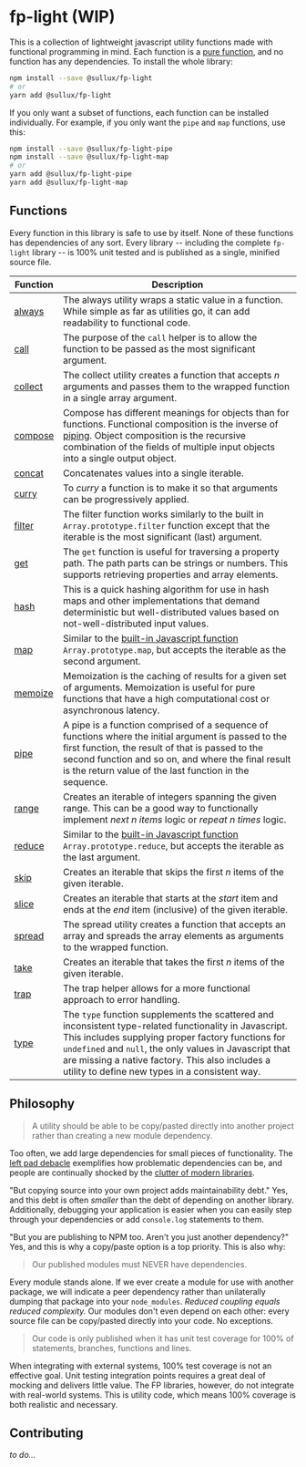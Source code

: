 # fp-light (WIP)

This is a collection of lightweight javascript utility functions made with functional programming in mind. Each function is a [pure function](https://en.wikipedia.org/wiki/Pure_function), and no function has any dependencies. To install the whole library:

```bash
npm install --save @sullux/fp-light
# or
yarn add @sullux/fp-light
```

If you only want a subset of functions, each function can be installed individually. For example, if you only want the `pipe` and `map` functions, use this:

```bash
npm install --save @sullux/fp-light-pipe
npm install --save @sullux/fp-light-map
# or
yarn add @sullux/fp-light-pipe
yarn add @sullux/fp-light-map
```

## Functions

Every function in this library is safe to use by itself. None of these functions has dependencies of any sort. Every library -- including the complete `fp-light` library -- is 100% unit tested and is published as a single, minified source file.

| Function | Description |
| -------- | ----------- |
| [always](https://github.com/Sullux/fp-light/tree/master/lib/always) | The always utility wraps a static value in a function. While simple as far as utilities go, it can add readability to functional code. |
| [call](https://github.com/Sullux/fp-light/tree/master/lib/call) | The purpose of the `call` helper is to allow the function to be passed as the most significant argument. |
| [collect](https://github.com/Sullux/fp-light/tree/master/lib/collect) | The collect utility creates a function that accepts _n_ arguments and passes them to the wrapped function in a single array argument. |
| [compose](https://github.com/Sullux/fp-light/tree/master/lib/compose) | Compose has different meanings for objects than for functions. Functional composition is the inverse of [piping](../pipe/README.md). Object composition is the recursive combination of the fields of multiple input objects into a single output object. |
| [concat](https://github.com/Sullux/fp-light/tree/master/lib/concat) | Concatenates values into a single iterable. |
| [curry](https://github.com/Sullux/fp-light/tree/master/lib/curry) | To _curry_ a function is to make it so that arguments can be progressively applied. |
| [filter](https://github.com/Sullux/fp-light/tree/master/lib/filter) | The filter function works similarly to the built in `Array.prototype.filter` function except that the iterable is the most significant (last) argument. |
| [get](https://github.com/Sullux/fp-light/tree/master/lib/get) | The `get` function is useful for traversing a property path. The path parts can be strings or numbers. This supports retrieving properties and array elements. |
| [hash](https://github.com/Sullux/fp-light/tree/master/lib/hash) | This is a quick hashing algorithm for use in hash maps and other implementations that demand deterministic but well-distributed values based on not-well-distributed input values. |
| [map](https://github.com/Sullux/fp-light/tree/master/lib/map) | Similar to the [built-in Javascript function](https://developer.mozilla.org/en-US/docs/Web/JavaScript/Reference/Global_Objects/Array/map) `Array.prototype.map`, but accepts the iterable as the second argument. |
| [memoize](https://github.com/Sullux/fp-light/tree/master/lib/memoize) | Memoization is the caching of results for a given set of arguments. Memoization is useful for pure functions that have a high computational cost or asynchronous latency. |
| [pipe](https://github.com/Sullux/fp-light/tree/master/lib/pipe) | A pipe is a function comprised of a sequence of functions where the initial argument is passed to the first function, the result of that is passed to the second function and so on, and where the final result is the return value of the last function in the sequence. |
| [range](https://github.com/Sullux/fp-light/tree/master/lib/range) | Creates an iterable of integers spanning the given range. This can be a good way to functionally implement _next n items_ logic or _repeat n times_ logic. |
| [reduce](https://github.com/Sullux/fp-light/tree/master/lib/reduce) | Similar to the [built-in Javascript function](https://developer.mozilla.org/en-US/docs/Web/JavaScript/Reference/Global_Objects/Array/reduce) `Array.prototype.reduce`, but accepts the iterable as the last argument. |
| [skip](https://github.com/Sullux/fp-light/tree/master/lib/skip) | Creates an iterable that skips the first _n_ items of the given iterable. |
| [slice](https://github.com/Sullux/fp-light/tree/master/lib/slice) | Creates an iterable that starts at the _start_ item and ends at the _end_ item (inclusive) of the given iterable. |
| [spread](https://github.com/Sullux/fp-light/tree/master/lib/spread) | The spread utility creates a function that accepts an array and spreads the array elements as arguments to the wrapped function. |
| [take](https://github.com/Sullux/fp-light/tree/master/lib/take) | Creates an iterable that takes the first _n_ items of the given iterable. |
| [trap](https://github.com/Sullux/fp-light/tree/master/lib/trap) | The trap helper allows for a more functional approach to error handling. |
| [type](https://github.com/Sullux/fp-light/tree/master/lib/type) | The `type` function supplements the scattered and inconsistent type-related functionality in Javascript. This includes supplying proper factory functions for `undefined` and `null`, the only values in Javascript that are missing a native factory. This also includes a utility to define new types in a consistent way. |

## Philosophy

> A utility should be able to be copy/pasted directly into another project rather than creating a new module dependency.

Too often, we add large dependencies for small pieces of functionality. The [left pad debacle](https://www.theregister.co.uk/2016/03/23/npm_left_pad_chaos/) exemplifies how problematic dependencies can be, and people are continually shocked by the [clutter of modern libraries](https://medium.com/s/silicon-satire/i-peeked-into-my-node-modules-directory-and-you-wont-believe-what-happened-next-b89f63d21558).

"But copying source into your own project adds maintainability debt." Yes, and this debt is often _smaller_ than the debt of depending on another library. Additionally, debugging your application is easier when you can easily step through your dependencies or add `console.log` statements to them.

"But you are publishing to NPM too. Aren't you just another dependency?" Yes, and this is why a copy/paste option is a top priority. This is also why:

> Our published modules must NEVER have dependencies.

Every module stands alone. If we ever create a module for use with another package, we will indicate a peer dependency rather than unilaterally dumping that package into your `node_modules`. _Reduced coupling equals reduced complexity._ Our modules don't even depend on each other: every source file can be copy/pasted directly into your code. No exceptions.

> Our code is only published when it has unit test coverage for 100% of statements, branches, functions and lines.

When integrating with external systems, 100% test coverage is not an effective goal. Unit testing integration points requires a great deal of mocking and delivers little value. The FP libraries, however, do not integrate with real-world systems. This is utility code, which means 100% coverage is both realistic and necessary.

## Contributing

_to do..._
